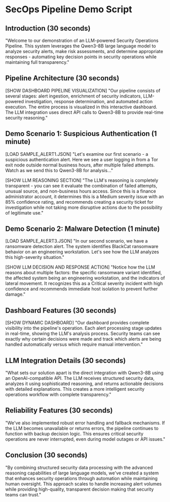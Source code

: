 # SecOps Pipeline Demo Script

## Introduction (30 seconds)
"Welcome to our demonstration of an LLM-powered Security Operations Pipeline. This system leverages the Qwen3-8B large language model to analyze security alerts, make risk assessments, and determine appropriate responses - automating key decision points in security operations while maintaining full transparency."

## Pipeline Architecture (30 seconds)
[SHOW DASHBOARD PIPELINE VISUALIZATION]
"Our pipeline consists of several stages: alert ingestion, enrichment of security indicators, LLM-powered investigation, response determination, and automated action execution. The entire process is visualized in this interactive dashboard. The LLM integration uses direct API calls to Qwen3-8B to provide real-time security reasoning."

## Demo Scenario 1: Suspicious Authentication (1 minute)
[LOAD SAMPLE_ALERT1.JSON]
"Let's examine our first scenario - a suspicious authentication alert. Here we see a user logging in from a Tor exit node outside normal business hours, after multiple failed attempts. Watch as we send this to Qwen3-8B for analysis..."

[SHOW LLM REASONING SECTION]
"The LLM's reasoning is completely transparent - you can see it evaluate the combination of failed attempts, unusual source, and non-business hours access. Since this is a finance administrator account, it determines this is a Medium severity issue with an 85% confidence rating, and recommends creating a security ticket for investigation while not taking more disruptive actions due to the possibility of legitimate use."

## Demo Scenario 2: Malware Detection (1 minute)
[LOAD SAMPLE_ALERT3.JSON]
"In our second scenario, we have a ransomware detection alert. The system identifies BlackCat ransomware behavior on an engineering workstation. Let's see how the LLM analyzes this high-severity situation."

[SHOW LLM DECISION AND RESPONSE ACTION]
"Notice how the LLM reasons about multiple factors: the specific ransomware variant identified, the affected system being an engineering workstation, and the indicators of lateral movement. It recognizes this as a Critical severity incident with high confidence and recommends immediate host isolation to prevent further damage."

## Dashboard Features (30 seconds)
[SHOW DYNAMIC DASHBOARD]
"Our dashboard provides complete visibility into the pipeline's operation. Each alert processing stage updates in real-time, showing the LLM's analysis process. Security teams can see exactly why certain decisions were made and track which alerts are being handled automatically versus which require manual intervention."

## LLM Integration Details (30 seconds)
"What sets our solution apart is the direct integration with Qwen3-8B using an OpenAI-compatible API. The LLM receives structured security data, analyzes it using sophisticated reasoning, and returns actionable decisions with detailed explanations. This creates a more intelligent security operations workflow with complete transparency."

## Reliability Features (30 seconds)
"We've also implemented robust error handling and fallback mechanisms. If the LLM becomes unavailable or returns errors, the pipeline continues to function with backup decision logic. This ensures critical security operations are never interrupted, even during model outages or API issues."

## Conclusion (30 seconds)
"By combining structured security data processing with the advanced reasoning capabilities of large language models, we've created a system that enhances security operations through automation while maintaining human oversight. This approach scales to handle increasing alert volumes while providing high-quality, transparent decision making that security teams can trust."